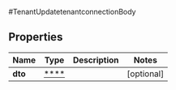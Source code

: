 #TenantUpdatetenantconnectionBody

## Properties
Name | Type | Description | Notes
------------ | ------------- | ------------- | -------------
**dto** | [****](.md) |  | [optional] 

